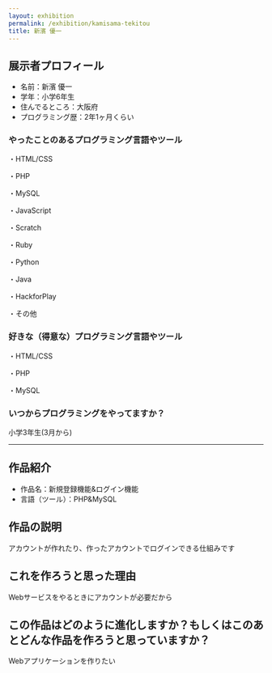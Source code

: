 ```yaml
---
layout: exhibition
permalink: /exhibition/kamisama-tekitou
title: 新濱 優一
---
```

## 展示者プロフィール

- 名前：新濱 優一
- 学年：小学6年生
- 住んでるところ：大阪府
- プログラミング歴：2年1ヶ月くらい

### やったことのあるプログラミング言語やツール

・HTML/CSS

・PHP

・MySQL

・JavaScript

・Scratch

・Ruby

・Python

・Java

・HackforPlay

・その他

### 好きな（得意な）プログラミング言語やツール

・HTML/CSS

・PHP

・MySQL

### いつからプログラミングをやってますか？

小学3年生(3月から)

---

## 作品紹介

- 作品名：新規登録機能&ログイン機能
- 言語（ツール）：PHP&MySQL

## 作品の説明

アカウントが作れたり、作ったアカウントでログインできる仕組みです

## これを作ろうと思った理由

Webサービスをやるときにアカウントが必要だから

## この作品はどのように進化しますか？もしくはこのあとどんな作品を作ろうと思っていますか？

Webアプリケーションを作りたい